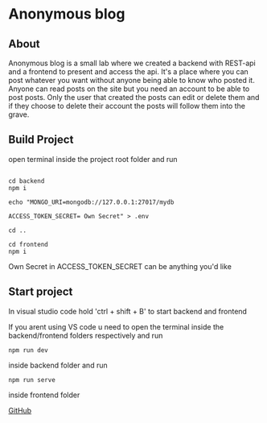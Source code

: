 # Anonymous blog 

## About

Anonymous blog is a small lab where we created a backend with REST-api and a frontend to present and access the api. It's a place where you can post whatever you want without anyone being able to know who posted it. Anyone can read posts on the site but you need an account to be able to post posts. Only the user that created the posts can edit or delete them and if they choose to delete their account the posts will follow them into the grave.

## Build Project

open terminal inside the project root folder and run

```

cd backend
npm i

echo "MONGO_URI=mongodb://127.0.0.1:27017/mydb

ACCESS_TOKEN_SECRET= Own Secret" > .env

cd ..

cd frontend
npm i
```

Own Secret in ACCESS_TOKEN_SECRET can be anything you'd like

## Start project

In visual studio code hold 'ctrl + shift + B' to start backend and frontend

If you arent using VS code u need to open the terminal inside the backend/frontend folders respectively and run

```
npm run dev
```
inside backend folder and run

```
npm run serve
```
inside frontend folder

[GitHub](https://github.com/PettoDavida/db-lab)
